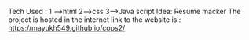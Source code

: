 Tech Used :
1 -->html
2-->css
3-->Java script
Idea: Resume macker 
The project is hosted in the internet link to the website is : https://mayukh549.github.io/cops2/
